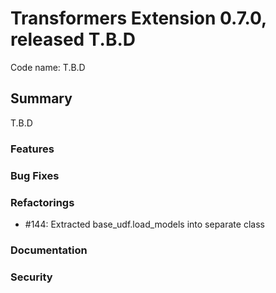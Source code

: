# Transformers Extension 0.7.0, released T.B.D

Code name: T.B.D


## Summary

T.B.D

### Features

### Bug Fixes

### Refactorings

  - #144: Extracted base_udf.load_models into separate class
 

### Documentation



### Security